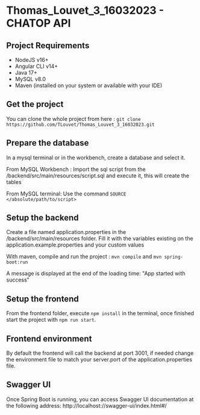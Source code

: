 # Thomas_Louvet_3_16032023 - CHATOP API 

## Project Requirements

- NodeJS v16+
- Angular CLI v14+
- Java 17+
- MySQL v8.0
- Maven (installed on your system or available with your IDE)

## Get the project

You can clone the whole project from here : `git clone https://github.com/TLouvet/Thomas_Louvet_3_16032023.git`

## Prepare the database

In a mysql terminal or in the workbench, create a database and select it.

From MySQL Workbench : 
Import the sql script from the /backend/src/main/resources/script.sql and execute it, this will create the tables

From MySQL terminal: 
Use the command `SOURCE </absolute/path/to/script>`

## Setup the backend

Create a file named application.properties in the /backend/src/main/resources folder.
Fill it with the variables existing on the application.example.properties and your custom values

With maven, compile and run the project : `mvn compile` and `mvn spring-boot:run`

A message is displayed at the end of the loading time: "App started with success"

## Setup the frontend

From the frontend folder, execute `npm install` in the terminal, once finished start the project with `npm run start`. 

## Frontend environment

By default the frontend will call the backend at port 3001, if needed change the environment file to match your server.port of the application.properties file.

## Swagger UI

Once Spring Boot is running, you can access Swagger UI documentation at the following address: http://localhost:<port>/<contextPath>/swagger-ui/index.html#/
